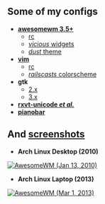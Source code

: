 Some of my configs
------------

* [**awesomewm 3.5+**](.config/awesome)
    * [rc](.config/awesome/rc.lua)
    * [_vicious_ widgets](.config/awesome/wi.lua)
    * [_dust_ theme](.config/awesome/themes/dust/theme.lua)
* [**vim**](.vim)
    * [rc](.vim/vimrc)
    * [_railscasts_ colorscheme](.vim/colors/railscasts.vim)
* **gtk**
    * [2.x](.gtkrc.mine)
    * [3.x](.config/gtk-3.0/settings.ini)
* [**rxvt-unicode _et al._**](.Xdefaults)
* [**pianobar**](.config/pianobar)

And [screenshots](screenshots)
------------

* **Arch Linux Desktop (2010)**

[![AwesomeWM (Jan 13, 2010)](https://github.com/tdy/dots/raw/master/screenshots/awesome_20100113_560x350.png "Arch Linux Desktop (2010)")](https://github.com/tdy/dots/raw/master/screenshots/awesome_20100113_1680x1050.png)

* **Arch Linux Laptop (2013)**

[![AwesomeWM (Mar 1, 2013)](https://github.com/tdy/dots/raw/master/screenshots/awesome_20130301_560x350.png "Arch Linux Laptop (2013)")](https://github.com/tdy/dots/raw/master/screenshots/awesome_20130301_2880x1800.png)
